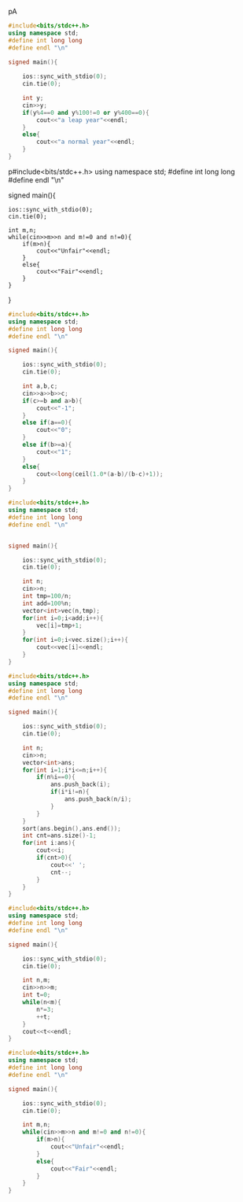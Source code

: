 pA
```cpp
#include<bits/stdc++.h>
using namespace std;
#define int long long
#define endl "\n"
 
signed main(){

    ios::sync_with_stdio(0);
    cin.tie(0);

	int y;
	cin>>y;
	if(y%4==0 and y%100!=0 or y%400==0){
		cout<<"a leap year"<<endl;
	}
	else{
		cout<<"a normal year"<<endl;
	}
}
```
p#include<bits/stdc++.h>
using namespace std;
#define int long long
#define endl "\n"

signed main(){

    ios::sync_with_stdio(0);
    cin.tie(0);

    int m,n;
    while(cin>>m>>n and m!=0 and n!=0){
        if(m>n){
            cout<<"Unfair"<<endl;
        }
        else{
            cout<<"Fair"<<endl;
        }
    }
}
```cpp
#include<bits/stdc++.h>
using namespace std;
#define int long long
#define endl "\n"

signed main(){

    ios::sync_with_stdio(0);
    cin.tie(0);

    int a,b,c;
    cin>>a>>b>>c;
    if(c>=b and a>b){
        cout<<"-1";
    }
    else if(a==0){
        cout<<"0";
    }
    else if(b>=a){
        cout<<"1";
    }
    else{
        cout<<long(ceil(1.0*(a-b)/(b-c)+1));
    }
}
```

```cpp
#include<bits/stdc++.h>
using namespace std;
#define int long long
#define endl "\n"


signed main(){

    ios::sync_with_stdio(0);
    cin.tie(0);

    int n;
    cin>>n;
    int tmp=100/n;
    int add=100%n;
    vector<int>vec(n,tmp);
    for(int i=0;i<add;i++){
        vec[i]=tmp+1;
    }
    for(int i=0;i<vec.size();i++){
        cout<<vec[i]<<endl;
    }
}
```

```cpp
#include<bits/stdc++.h>
using namespace std;
#define int long long
#define endl "\n"

signed main(){

    ios::sync_with_stdio(0);
    cin.tie(0);

    int n;
    cin>>n;
    vector<int>ans;
    for(int i=1;i*i<=n;i++){
        if(n%i==0){
            ans.push_back(i);
            if(i*i!=n){
                ans.push_back(n/i);
            }
        }
    }
    sort(ans.begin(),ans.end());
    int cnt=ans.size()-1;
    for(int i:ans){
        cout<<i;
        if(cnt>0){
            cout<<' ';
            cnt--;
        }
    }
}
```

```cpp
#include<bits/stdc++.h>
using namespace std;
#define int long long
#define endl "\n"

signed main(){

    ios::sync_with_stdio(0);
    cin.tie(0);

    int n,m;
    cin>>n>>m;
    int t=0;
    while(n<m){
        n*=3;
        ++t;
    }
    cout<<t<<endl;
}
```

```cpp
#include<bits/stdc++.h>
using namespace std;
#define int long long
#define endl "\n"

signed main(){

    ios::sync_with_stdio(0);
    cin.tie(0);

    int m,n;
    while(cin>>m>>n and m!=0 and n!=0){
        if(m>n){
            cout<<"Unfair"<<endl;
        }
        else{
            cout<<"Fair"<<endl;
        }
    }
}
```
